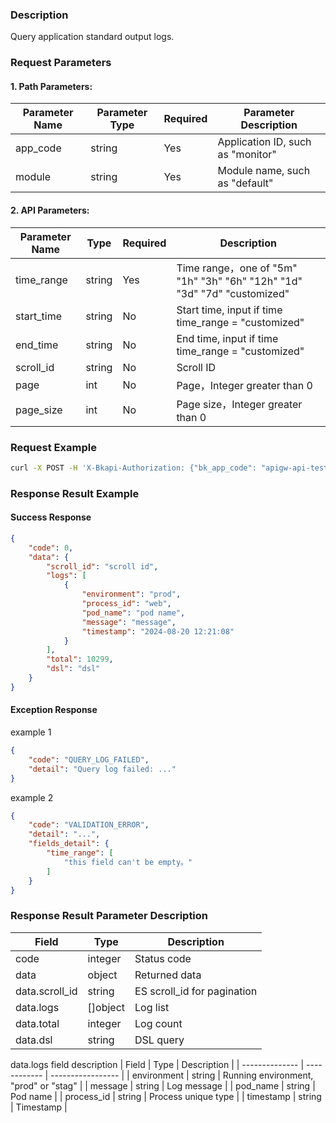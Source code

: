 ### Description

Query application standard output logs.

### Request Parameters

#### 1. Path Parameters:

| Parameter Name | Parameter Type | Required | Parameter Description |
| -------------- | -------------- | -------- | --------------------- |
| app_code       | string         | Yes      | Application ID, such as "monitor" |
| module         | string         | Yes      | Module name, such as "default" |

#### 2. API Parameters:

| Parameter Name | Type | Required | Description |
|-------------|--------| ------ |-------------|
| time_range  | string | Yes | Time range，one of "5m" "1h" "3h" "6h" "12h" "1d" "3d" "7d" "customized" |
| start_time  | string | No | Start time, input if time time_range = "customized" |
| end_time    | string | No | End time, input if time time_range = "customized" |
| scroll_id   | string | No | Scroll ID |
| page        | int    | No | Page，Integer greater than 0  |
| page_size   | int    | No | Page size，Integer greater than 0  |


### Request Example

```bash
curl -X POST -H 'X-Bkapi-Authorization: {"bk_app_code": "apigw-api-test", "bk_app_secret": "***", "bk_ticket": "***"}' --insecure 'https://bkapi.example.com/api/bkpaas3/prod/bkapps/applications/{app_code}/modules/{module}/log/standard_output/list/?time_range=1h'
```

### Response Result Example
#### Success Response
```json
{
    "code": 0,
    "data": {
        "scroll_id": "scroll id",
        "logs": [
            {
                "environment": "prod",
                "process_id": "web",
                "pod_name": "pod name",
                "message": "message",
                "timestamp": "2024-08-20 12:21:08"
            }
        ],
        "total": 10299,
        "dsl": "dsl"
    }
}
```

#### Exception Response
example 1
```json
{
    "code": "QUERY_LOG_FAILED",
    "detail": "Query log failed: ..."
}
```
example 2
```json
{
    "code": "VALIDATION_ERROR",
    "detail": "...",
    "fields_detail": {
        "time_range": [
            "this field can't be empty。"
        ]
    }
}
```

### Response Result Parameter Description

| Field          | Type         | Description       |
| -------------- | ------------ | ----------------- |
| code           | integer      | Status code       |
| data           | object       | Returned data     |
| data.scroll_id | string       | ES scroll_id for pagination |
| data.logs      | []object     | Log list          |
| data.total     | integer      | Log count         |
| data.dsl       | string       | DSL query         |

data.logs field description
| Field          | Type         | Description       |
| -------------- | ------------ | ----------------- |
| environment    | string       | Running environment, "prod" or "stag" |
| message        | string       | Log message       |
| pod_name       | string       | Pod name          |
| process_id     | string       | Process unique type        |
| timestamp      | string       | Timestamp         |